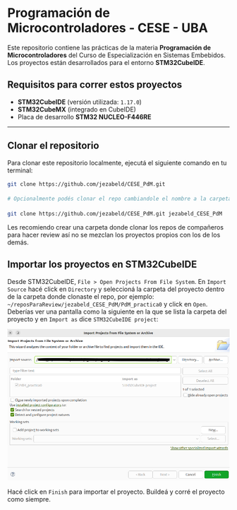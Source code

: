 # Programación de Microcontroladores - CESE - UBA

Este repositorio contiene las prácticas de la materia **Programación de Microcontroladores** del Curso de Especialización en Sistemas Embebidos.  
Los proyectos están desarrollados para el entorno **STM32CubeIDE**.  

## Requisitos para correr estos proyectos

- **STM32CubeIDE** (versión utilizada: `1.17.0`)
- **STM32CubeMX** (integrado en CubeIDE)
- Placa de desarrollo **STM32 NUCLEO-F446RE**

---

## Clonar el repositorio

Para clonar este repositorio localmente, ejecutá el siguiente comando en tu terminal:

```bash
git clone https://github.com/jezabeld/CESE_PdM.git

# Opcionalmente podés clonar el repo cambiandole el nombre a la carpeta con el nombre del usuario en caso de que los repos a revisar tengan nombres parecidos, por ejemplo:

git clone https://github.com/jezabeld/CESE_PdM.git jezabeld_CESE_PdM
```

Les recomiendo crear una carpeta donde clonar los repos de compañeros para hacer review así no se mezclan los proyectos propios con los de los demás.

## Importar los proyectos en STM32CubeIDE
Desde STM32CubeIDE, `File > Open Projects From File System`.
En `Import Source` hacé click en `Directory` y seleccioná la carpeta del proyecto dentro de la carpeta donde clonaste el repo, por ejemplo: `~/reposParaReview/jezabeld_CESE_PdM/PdM_practica0` y click en `Open`.
Deberías ver una pantalla como la siguiente en la que se lista la carpeta del proyecto y en `Import as` dice `STM32CubeIDE project`: 

![](./img/importProject.png)

Hacé click en `Finish` para importar el proyecto.
Buildeá y corré el proyecto como siempre.
